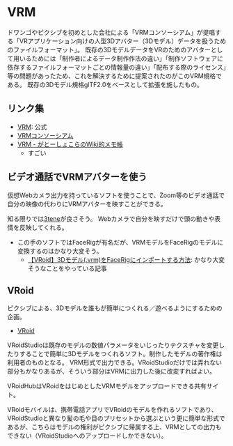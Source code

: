 # VRM

ドワンゴやピクシブを初めとした会社による「VRMコンソーシアム」が提唱する「VRアプリケーション向けの人型3Dアバター（3Dモデル）データを扱うためのファイルフォーマット」。
既存の3DモデルデータをVRのためのアバターとして用いるためには「制作者によるデータ制作作法の違い」「制作ソフトウェアに依存するファイルフォーマットごとの情報量の違い」「配布する際のライセンス」等の問題があったため、これを解決するために提案されたのがこのVRM規格である。
既存の3Dモデル規格glTF2.0をベースとして拡張を施したもの。

## リンク集
- [VRM](https://vrm.dev/): 公式
- [VRMコンソーシアム](https://vrm-consortium.org/)
- [VRM - がとーしょこらのWiki的メモ帳](https://gatosyocora.memo.wiki/d/VRM)
    - すごい

## ビデオ通話でVRMアバターを使う
仮想Webカメラ出力を持っているソフトを使うことで、Zoom等のビデオ通話で自分の映像の代わりにVRMアバターを映すことができる。

知る限りでは[3tene](https://3tene.com/)が良さそう。
Webカメラで自分を映すだけで頭の動きや表情を反映してくれる。

- この手のソフトではFaceRigが有名だが、VRMモデルをFaceRigのモデルに変換するのはかなり大変そう。
    - [【VRoid】3Dモデル(.vrm)をFaceRigにインポートする方法](https://www.cg-method.com/entry/facerig-import-3dmodel/): かなり大変そうなことをやっている記事

## VRoid
ピクシブによる、3Dモデルを誰もが簡単につくれる／遊べるようにするための企画。

- [VRoid](https://vroid.com/)

VRoidStudioは既存のモデルの数値パラメータをいじったりテクスチャを変更したりすることで簡単に3Dモデルをつくれるソフト。制作したモデルの著作権は利用者のものとなる。
VRM形式で出力できる。VRoidStudioだけでは弄れない部分もかなりあるが、そういう部分はVRMに出力した後に改変すればよい。

VRoidHubはVRoidをはじめとしたVRMモデルをアップロードできる共有サイト。

VRoidモバイルは、携帯電話アプリでVRoidのモデルを作れるソフトであり、VRoidStudioと異なり髪の毛や目のプリセットから選ぶという更に簡単な形式であるが、こちらはモデルの権利がピクシブに帰属する上、VRMとしての出力もできない（VRoidStudioへのアップロードしかできない）。

